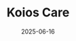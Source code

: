 ---  
layout: startup_page  
title: "Koios Care"  
id: "koios.care"  
permalink: "/koioscarekoios.care06162025/"  
website: "https://www.koios.care/"  
funding_round: ""  
funding_amount: "€1M"  
investors: "Evercurious VC, Astylab Ventures, imec.istart, HeBAN, Private Angel Investors"  
about: "Koios Care is a Belgian-Greek healthtech company focused on improving the quality of life for people living with neurological and chronic conditions, starting with Parkinson's Disease. It transforms passive data from everyday smartphone and smartwatch devices into actionable clinical insights to empower care teams and researchers. The platform supports value-based care and unlocks new potential for evidence generation in therapeutic development."  
markets: "Healthtech, Neurology, Information Technology"  
hq: "Antwerpen, Belgium"  
founded_year: "2022"  
linkedin: "https://www.linkedin.com/company/koios-care"  
twitter: "https://twitter.com/KoiosCare"  
instagram: ""  
facebook: ""  
crunchbase: "https://www.crunchbase.com/organization/koios-care"  
pitchbook: "https://pitchbook.com/profiles/company/522003-70"  

date_display: "16-Jun-2025"  
date: "2025-06-16"

# SEO Optimization  
meta_title: "Koios Care -  Funding (€1M)"  
meta_description: "Koios Care, Koios Care is a Belgian-Greek healthtech company focused on improving the quality of life for people living with neurological and chronic conditions, ..."  
meta_keywords: "Koios Care, Healthtech, Neurology, Information Technology,  funding"  
canonical_url: "https://startup.projectstartups.com/koioscarekoios.care06162025/"  
---